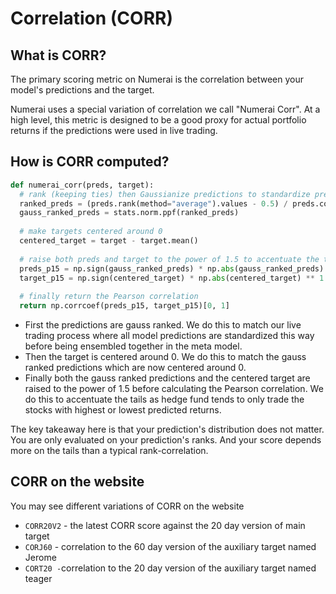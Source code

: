 # Correlation (CORR)

## What is CORR?

The primary scoring metric on Numerai is the correlation between your model's predictions and the target.&#x20;

Numerai uses a special variation of correlation we call "Numerai Corr". At a high level, this metric is designed to be a good proxy for actual portfolio returns if the predictions were used in live trading.

## How is CORR computed?

```python
def numerai_corr(preds, target):
  # rank (keeping ties) then Gaussianize predictions to standardize prediction distributions
  ranked_preds = (preds.rank(method="average").values - 0.5) / preds.count()
  gauss_ranked_preds = stats.norm.ppf(ranked_preds)
  
  # make targets centered around 0
  centered_target = target - target.mean()
  
  # raise both preds and target to the power of 1.5 to accentuate the tails
  preds_p15 = np.sign(gauss_ranked_preds) * np.abs(gauss_ranked_preds) ** 1.5
  target_p15 = np.sign(centered_target) * np.abs(centered_target) ** 1.5
  
  # finally return the Pearson correlation
  return np.corrcoef(preds_p15, target_p15)[0, 1]
```

* First the predictions are gauss ranked. We do this to match our live trading process where all model predictions are standardized this way before being ensembled together in the meta model.
* Then the target is centered around 0. We do this to match the gauss ranked predictions which are now centered around 0.
* Finally both the gauss ranked predictions and the centered target are raised to the power of 1.5 before calculating the Pearson correlation. We do this to accentuate the tails as hedge fund tends to only trade the stocks with highest or lowest predicted returns.

The key takeaway here is that your prediction's distribution does not matter. You are only evaluated on your prediction's ranks. And your score depends more on the tails than a typical rank-correlation.

## CORR on the website

You may see different variations of CORR on the website&#x20;

* `CORR20V2` - the latest CORR score against the 20 day version of main target&#x20;
* `CORJ60` - correlation to the 60 day version of the auxiliary target named Jerome &#x20;
* `CORT20 -`correlation to the 20 day version of the auxiliary target named teager &#x20;
